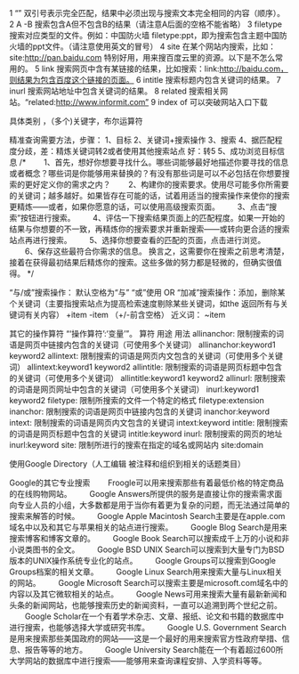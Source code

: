 
1 “”  双引号表示完全匹配，结果中必须出现与搜索文本完全相同的内容（顺序）。
2 A -B  搜索包含A但不包含B的结果（请注意A后面的空格不能省略）
3 filetype  搜索对应类型的文件。例如：中国防火墙 filetype:ppt，即为搜索包含主题中国防火墙的ppt文件。（请注意使用英文的冒号）
4 site  在某个网站内搜索，比如：site:http://pan.baidu.com 特别好用，用来搜百度云里的资源。以下是不怎么常用的。
5  link 搜索网页中含有某链接的结果，比如搜索：link:http://baidu.com，则结果为包含百度这个链接的页面。
6  intitle 搜索标题内包含关键词的结果。
7  inurl 搜索网站地址中包含关键词的结果。
8  related 搜索相关网站。“related:http://www.informit.com”
9  index of 可以突破网站入口下载


具体类别 ，（多个)关键字，布尔运算符

精准查询需要方法，步骤：
1、目标
2、关键词+搜索操作
3、搜索
4、据匹配程度分歧，差：精炼关键词转2或者使用其他搜索站点   好：转5
5、成功浏览目标信息
/*
　　1、首先，想好你想要寻找什么。哪些词能够最好地描述你要寻找的信息或者概念？哪些词是你能够用来替换的？有没有那些词是可以不必包括在你想要搜索的更好定义你的需求之内？
　　2、构建你的搜索要求。使用尽可能多你所需要的关键词；越多越好。如果皆存在可能的话，试着用适当的搜索操作来使你的搜索更精炼——或者，如果你愿意的话，可以使用高级搜索页面。
　　3、点击“搜索”按钮进行搜索。
　　4、评估一下搜索结果页面上的匹配程度。如果一开始的结果与你想要的不一致，再精炼你的搜索要求并重新搜索——或转向更合适的搜索站点再进行搜索。
　　5、选择你想要查看的匹配的页面，点击进行浏览。
　　6、保存这些最符合你需求的信息。
换言之，这需要你在搜索之前思考清楚，接着在获得最初结果后精炼你的搜索。这些多做的努力都是轻微的，但确实很值得。
*/

“与/或”搜索操作：
默认空格为“与”   “或”使用 OR
“加减”搜索操作：添加，删除某个关键词（主要指搜索站点为提高检索速度剔除某些关键词，如the   返回所有与关键词有关内容）
+item    -item （+/-前含空格）
近义词： ~item

其它的操作算符  “‘操作算符’:‘变量’”。
算符	用途	用法
allinanchor:	限制搜索的词语是网页中链接内包含的关键词（可使用多个关键词）	allinanchor:keyword1 keyword2
allintext:	限制搜索的词语是网页内文包含的关键词（可使用多个关键词）	allintext:keyword1 keyword2
allintitle:	限制搜索的词语是网页标题中包含的关键词（可使用多个关键词）	allintitle:keyword1 keyword2
allinurl:	限制搜索的词语是网页网址中包含的关键词（可使用多个关键词）	inurl:keyword1 keyword2
filetype:	限制所搜索的文件一个特定的格式	filetype:extension
inanchor:	限制搜索的词语是网页中链接内包含的关键词	inanchor:keyword
intext:	限制搜索的词语是网页内文包含的关键词	intext:keyword
intitle:	限制搜索的词语是网页标题中包含的关键词	intitle:keyword
inurl:	限制搜索的网页的地址	inurl:keyword
site:	限制所进行的搜索在指定的域名或网站内	site:domain

使用Google Directory（人工编辑 被注释和组织到相关的话题类目）

Google的其它专业搜索
　　Froogle可以用来搜索那些有着最低价格的特定商品的在线购物网站。
　　Google Answers所提供的服务是直接让你的搜索需求面向专业人员的小组，大多数都是用于当你有着更为复杂的问题，而无法通过简单的搜索来解答的时候。
　　Google Apple Macintosh Search主要是在apple.com域名中以及和其它与苹果相关的站点进行搜索。
　　Google Blog Search是用来搜索博客和博客文章的。
　　Google Book Search可以搜索成千上万的小说和非小说类图书的全文。
　　Google BSD UNIX Search可以搜索到大量专门为BSD版本的UNIX操作系统专业化的站点。
　　Google Groups可以搜索到Google Groups档案的相关文章。
　　Google Linux Search用来搜索大量与Linux相关的网站。
　　Google Microsoft Search可以搜索主要是microsoft.com域名中的内容以及其它微软相关的站点。
　　Google News可用来搜索大量有最新新闻和头条的新闻网站，也能够搜索历史的新闻资料，一直可以追溯到两个世纪之前。
　　Google Scholar在一个有着学术杂志、文章、报纸、论文和书籍的数据库中进行搜索，也能够选择大学或研究书库。
　　Google U.S. Government Search是用来搜索那些美国政府的网站——这是一个最好的用来搜索官方性政府举措、信息、报告等等的地方。
　　Google University Search能在一个有着超过600所大学网站的数据库中进行搜索——能够用来查询课程安排、入学资料等等。